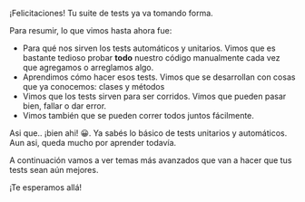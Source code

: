 ¡Felicitaciones! Tu suite de tests ya va tomando forma.

Para resumir, lo que vimos hasta ahora fue:

* Para qué nos sirven los tests automáticos y unitarios. Vimos que es bastante tedioso probar **todo** nuestro código manualmente cada vez que agregamos o arreglamos algo. 
* Aprendimos cómo hacer esos tests. Vimos que se desarrollan con cosas que ya conocemos: clases y métodos
* Vimos que los tests sirven para ser corridos. Vimos que pueden pasar bien, fallar o dar error. 
* Vimos también que se pueden correr todos juntos fácilmente.

Asi que.. ¡bien ahi! :grinning:. Ya sabés lo básico de tests unitarios y automáticos. Aun asi, queda mucho por aprender todavía.

A continuación vamos a ver temas más avanzados que van a hacer que tus tests sean aún mejores.

¡Te esperamos allá!
